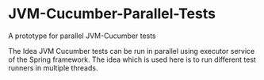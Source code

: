 JVM-Cucumber-Parallel-Tests
===========================

A prototype for parallel JVM-Cucumber tests

The Idea
JVM Cucumber tests can be run in parallel using executor service of the Spring framework.
The idea which is used here is to run different test runners in multiple threads.



